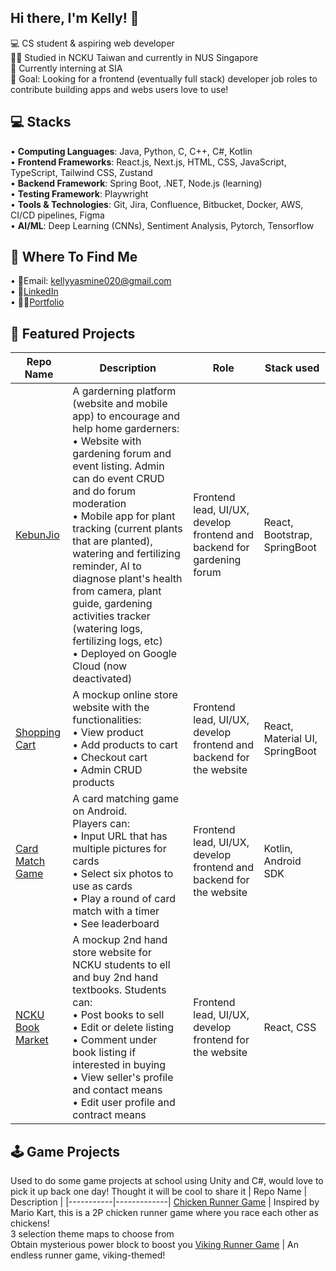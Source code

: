 ## Hi there, I'm Kelly! 👋

💻 CS student & aspiring web developer </br>
👩‍🎓 Studied in NCKU Taiwan and currently in NUS Singapore </br>
🌱 Currently interning at SIA </br>
🎯 Goal: Looking for a frontend (eventually full stack) developer job roles to contribute building apps and webs users love to use! </br>

## 💻 Stacks
•	<b>Computing Languages</b>: Java, Python, C, C++, C#, Kotlin </br>
•	<b>Frontend Frameworks</b>: React.js, Next.js, HTML, CSS, JavaScript, TypeScript, Tailwind CSS, Zustand </br>
•	<b>Backend Framework</b>: Spring Boot, .NET, Node.js (learning) </br>
•	<b>Testing Framework</b>: Playwright </br>
•	<b>Tools & Technologies</b>: Git, Jira, Confluence, Bitbucket, Docker, AWS, CI/CD pipelines, Figma </br>
•	<b>AI/ML</b>: Deep Learning (CNNs), Sentiment Analysis, Pytorch, Tensorflow </br>


## 📍 Where To Find Me
• 📩Email: kellyyasmine020@gmail.com </br>
• 💼[LinkedIn](www.linkedin.com/in/kelly-yasmine-69981a276) </br>
• 👩‍💻[Portfolio](https://kelly-yasmine-portfolio.vercel.app/)</br>

## 🚀 Featured Projects

| Repo Name | Description | Role | Stack used |
|-----------|-------------|------| ---------- |
[KebunJio](https://github.com/YasmineK210/KebunJio) | A garderning platform (website and mobile app) to encourage and help home garderners:<br>• Website with gardening forum and event listing. Admin can do event CRUD and do forum moderation<br>• Mobile app for plant tracking (current plants that are planted), watering and fertilizing reminder, AI to diagnose plant's health from camera, plant guide, gardening activities tracker (watering logs, fertilizing logs, etc)<br>• Deployed on Google Cloud (now deactivated)| Frontend lead, UI/UX, develop frontend and backend for gardening forum | React, Bootstrap, SpringBoot |
[Shopping Cart](https://github.com/YasmineK210/SA59-ShoppingCart) | A mockup online store website with the functionalities:<br>• View product<br>• Add products to cart<br>• Checkout cart<br>• Admin CRUD products| Frontend lead, UI/UX, develop frontend and backend for the website | React, Material UI, SpringBoot |
[Card Match Game](https://github.com/YasmineK210/CAMatchGame) | A card matching game on Android. <br>Players can:<br>• Input URL that has multiple pictures for cards<br>• Select six photos to use as cards<br>• Play a round of card match with a timer<br>• See leaderboard| Frontend lead, UI/UX, develop frontend and backend for the website | Kotlin, Android SDK |
[NCKU Book Market](https://github.com/YasmineK210/SA59ncku_book_market) | A mockup 2nd hand store website for NCKU students to ell and buy 2nd hand textbooks. Students can:<br>• Post books to sell <br>• Edit or delete listing<br>• Comment under book listing if interested in buying<br>• View seller's profile and contact means<br>• Edit user profile and contract means| Frontend lead, UI/UX, develop frontend for the website | React, CSS |

## 🕹️ Game Projects 
Used to do some game projects at school using Unity and C#, would love to pick it up back one day! Thought it will be cool to share it
| Repo Name | Description | 
|-----------|-------------|
[Chicken Runner Game](https://github.com/YasmineK210/Chicken_Runner) | Inspired by Mario Kart, this is a 2P chicken runner game where you race each other as chickens!</br>3 selection theme maps to choose from</br>Obtain mysterious power block to boost you
[Viking Runner Game](https://github.com/YasmineK210/Viking_Run_Game) | An endless runner game, viking-themed!


